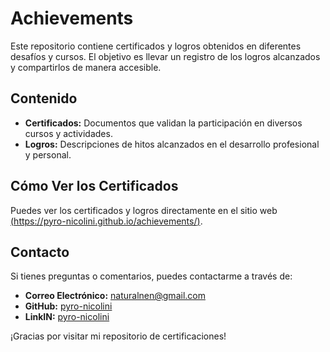 # Achievements

Este repositorio contiene certificados y logros obtenidos en diferentes desafíos y cursos. El objetivo es llevar un registro de los logros alcanzados y compartirlos de manera accesible.

## Contenido

- **Certificados:** Documentos que validan la participación en diversos cursos y actividades.
- **Logros:** Descripciones de hitos alcanzados en el desarrollo profesional y personal.


## Cómo Ver los Certificados

Puedes ver los certificados y logros directamente en el sitio web [(https://pyro-nicolini.github.io/achievements/)](https://pyro-nicolini.github.io/certificates/).

## Contacto

Si tienes preguntas o comentarios, puedes contactarme a través de:

- **Correo Electrónico:** naturalnen@gmail.com
- **GitHub:** [pyro-nicolini](https://github.com/pyro-nicolini)
- **LinkIN:** [pyro-nicolini](https://www.linkedin.com/in/pieronicolini/)

¡Gracias por visitar mi repositorio de certificaciones!

